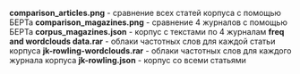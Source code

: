 **comparison_articles.png** - сравнение всех статей корпуса с помощью БЕРТа
**comparison_magazines.png** - сравнение 4 журналов с помощью БЕРТа
**corpus_magazines.json** - корпус с текстами по 4 журналам
**freq and wordclouds data.rar** - облаки частотных слов для каждой статьи корпуса
**jk-rowling-wordclouds.rar** - облаки частотных слов для каждого журнала корпуса
**jk-rowling.json** - корпус со всеми статьями 
